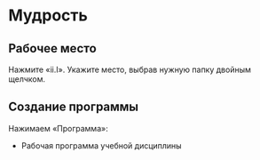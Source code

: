 # Мудрость

## Рабочее место

Нажмите «ii.I».
Укажите место, выбрав нужную папку двойным щелчком.

## Создание программы

Нажимаем «Программа»:
- Рабочая программа учебной дисциплины
